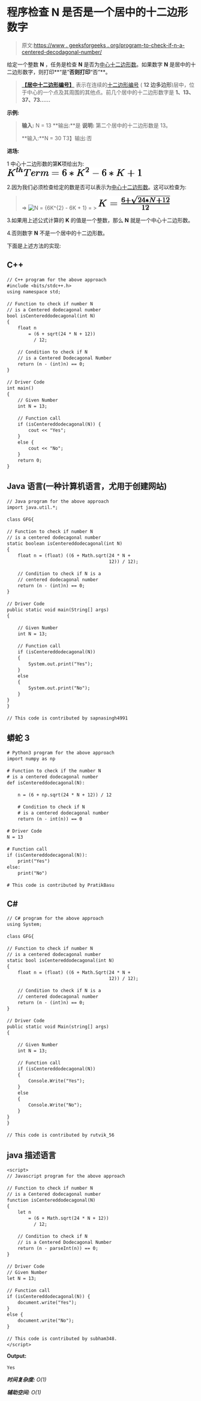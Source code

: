 # 程序检查 N 是否是一个居中的十二边形数字

> 原文:[https://www . geeksforgeeks . org/program-to-check-if-n-a-centered-decodagonal-number/](https://www.geeksforgeeks.org/program-to-check-if-n-is-a-centered-dodecagonal-number/)

给定一个整数 **N** ，任务是检查 **N** 是否为[中心十二边形数](https://www.geeksforgeeks.org/centered-dodecagonal-number/)。如果数字 **N** 是居中的十二边形数字，则打印**“是”**否则打印**“否”**。

> [**【居中十二边形编号】**](https://www.geeksforgeeks.org/centered-dodecagonal-number/) 表示在连续的[十二边形编号](https://www.geeksforgeeks.org/dodecagonal-number/) ( **12 边多边形**)层中，位于中心的一个点及其周围的其他点。前几个居中的十二边形数字是 **1、13、37、73……**

**示例:**

> **输入:** N = 13
> **输出:**是
> **说明:**
> 第二个居中的十二边形数是 13。
> 
> **输入:**N = 30
> T3】输出:否

**进场:**

1 中心十二边形数的第**K**项给出为:
![K^{th} Term = 6*K^{2} - 6*K + 1     ](img/67073c5d440d5356dc93829183fae249.png "Rendered by QuickLaTeX.com")

2.因为我们必须检查给定的数是否可以表示为[中心十二边形数](https://www.geeksforgeeks.org/centered-dodecagonal-number/)。这可以检查为:

> => ![N = {6*K^{2} - 6*K + 1}     ](img/6affa252b5e6d9e33f49e90b24a5e222.png "Rendered by QuickLaTeX.com")
> = > ![K = \frac{6 + \sqrt{24*N + 12}}{12}     ](img/473383a018283ca8aeb34d3139a0e76b.png "Rendered by QuickLaTeX.com")

3.如果用上述公式计算的 **K** 的值是一个整数，那么 **N** 就是一个中心十二边形数。

4.否则数字 **N** 不是一个居中的十二边形数。

下面是上述方法的实现:

## C++

```
// C++ program for the above approach
#include <bits/stdc++.h>
using namespace std;

// Function to check if number N
// is a Centered dodecagonal number
bool isCentereddodecagonal(int N)
{
    float n
        = (6 + sqrt(24 * N + 12))
          / 12;

    // Condition to check if N
    // is a Centered Dodecagonal Number
    return (n - (int)n) == 0;
}

// Driver Code
int main()
{
    // Given Number
    int N = 13;

    // Function call
    if (isCentereddodecagonal(N)) {
        cout << "Yes";
    }
    else {
        cout << "No";
    }
    return 0;
}
```

## Java 语言(一种计算机语言，尤用于创建网站)

```
// Java program for the above approach
import java.util.*;

class GFG{

// Function to check if number N
// is a centered dodecagonal number
static boolean isCentereddodecagonal(int N)
{
    float n = (float) ((6 + Math.sqrt(24 * N +
                                      12)) / 12);

    // Condition to check if N is a
    // centered dodecagonal number
    return (n - (int)n) == 0;
}

// Driver Code
public static void main(String[] args)
{

    // Given Number
    int N = 13;

    // Function call
    if (isCentereddodecagonal(N))
    {
        System.out.print("Yes");
    }
    else
    {
        System.out.print("No");
    }
}
}

// This code is contributed by sapnasingh4991
```

## 蟒蛇 3

```
# Python3 program for the above approach
import numpy as np

# Function to check if the number N
# is a centered dodecagonal number
def isCentereddodecagonal(N):

    n = (6 + np.sqrt(24 * N + 12)) / 12

    # Condition to check if N
    # is a centered dodecagonal number
    return (n - int(n)) == 0

# Driver Code
N = 13

# Function call
if (isCentereddodecagonal(N)):
    print("Yes")
else:
    print("No")

# This code is contributed by PratikBasu
```

## C#

```
// C# program for the above approach
using System;

class GFG{

// Function to check if number N
// is a centered dodecagonal number
static bool isCentereddodecagonal(int N)
{
    float n = (float) ((6 + Math.Sqrt(24 * N +
                                      12)) / 12);

    // Condition to check if N is a
    // centered dodecagonal number
    return (n - (int)n) == 0;
}

// Driver Code
public static void Main(string[] args)
{

    // Given Number
    int N = 13;

    // Function call
    if (isCentereddodecagonal(N))
    {
        Console.Write("Yes");
    }
    else
    {
        Console.Write("No");
    }
}
}

// This code is contributed by rutvik_56
```

## java 描述语言

```
<script>
// Javascript program for the above approach

// Function to check if number N
// is a Centered dodecagonal number
function isCentereddodecagonal(N)
{
    let n
        = (6 + Math.sqrt(24 * N + 12))
          / 12;

    // Condition to check if N
    // is a Centered Dodecagonal Number
    return (n - parseInt(n)) == 0;
}

// Driver Code
// Given Number
let N = 13;

// Function call
if (isCentereddodecagonal(N)) {
    document.write("Yes");
}
else {
    document.write("No");
}

// This code is contributed by subham348.
</script>
```

**Output:** 

```
Yes
```

***时间复杂度:** O(1)*

***辅助空间:** O(1)*